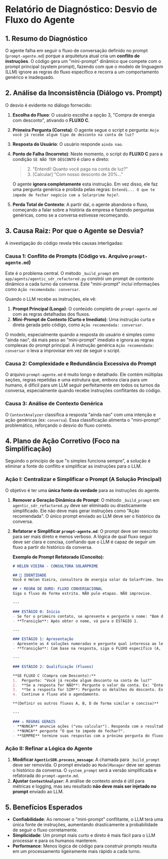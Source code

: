 # Relatório de Diagnóstico: Desvio de Fluxo do Agente

## 1. Resumo do Diagnóstico

O agente falha em seguir o fluxo de conversação definido no prompt (`prompt-agente.md`) porque a arquitetura atual cria um **conflito de instruções**. O código gera um "mini-prompt" dinâmico que compete com o prompt principal (system prompt), fazendo com que o modelo de linguagem (LLM) ignore as regras do fluxo específico e recorra a um comportamento genérico e inadequado.

## 2. Análise da Inconsistência (Diálogo vs. Prompt)

O desvio é evidente no diálogo fornecido:

1.  **Escolha do Fluxo**: O usuário escolhe a opção 3, "Compra de energia com desconto", ativando o **FLUXO C**.
2.  **Primeira Pergunta (Correta)**: O agente segue o script e pergunta: `Hoje você já recebe algum tipo de desconto na conta de luz?`
3.  **Resposta do Usuário**: O usuário responde `ainda nao`.
4.  **Ponto de Falha (Incorreto)**: Neste momento, o script do **FLUXO C** para a condição `SE NÃO TEM DESCONTO` é claro e direto:
    > 2. "Entendi! Quanto você paga na conta de luz?"
    > 3. [Calcular] "Com nosso desconto de 20%..."

    O agente **ignora completamente** esta instrução. Em vez disso, ele faz uma pergunta genérica e proibida pelas regras: `Entendi... O que te impede de fechar negócio com a Solarprime hoje?`.
5.  **Perda Total de Contexto**: A partir daí, o agente abandona o fluxo, começando a falar sobre a história da empresa e fazendo perguntas genéricas, como se a conversa estivesse recomeçando.

## 3. Causa Raiz: Por que o Agente se Desvia?

A investigação do código revela três causas interligadas:

### Causa 1: Conflito de Prompts (Código vs. Arquivo `prompt-agente.md`)

Este é o problema central. O método `_build_prompt` em `app/agents/agentic_sdr_refactored.py` constrói um prompt de contexto dinâmico a cada turno da conversa. Este "mini-prompt" inclui informações como `Ação recomendada: conversar`.

Quando o LLM recebe as instruções, ele vê:
1.  **Prompt Principal (Longo)**: O conteúdo completo de `prompt-agente.md` com as regras detalhadas dos fluxos.
2.  **Mini-Prompt de Contexto (Curto e Imediato)**: Uma instrução curta e direta gerada pelo código, como `Ação recomendada: conversar`.

O modelo, especialmente quando a resposta do usuário é simples como "ainda nao", dá mais peso ao "mini-prompt" imediato e ignora as regras complexas do prompt principal. A instrução genérica `Ação recomendada: conversar` o leva a improvisar em vez de seguir o script.

### Causa 2: Complexidade e Redundância Excessiva do Prompt

O arquivo `prompt-agente.md` é muito longo e detalhado. Ele contém múltiplas seções, regras repetidas e uma estrutura que, embora clara para um humano, é difícil para um LLM seguir perfeitamente em todos os turnos da conversa, especialmente quando recebe instruções conflitantes do código.

### Causa 3: Análise de Contexto Genérica

O `ContextAnalyzer` classifica a resposta "ainda nao" com uma intenção e ação genéricas (ex: `conversa`). Essa classificação alimenta o "mini-prompt" problemático, reforçando o desvio do fluxo correto.

## 4. Plano de Ação Corretivo (Foco na Simplificação)

Seguindo o princípio de que "o simples funciona sempre", a solução é eliminar a fonte do conflito e simplificar as instruções para o LLM.

### Ação I: Centralizar e Simplificar o Prompt (A Solução Principal)

O objetivo é ter uma **única fonte da verdade** para as instruções do agente.

1.  **Remover a Geração Dinâmica de Prompt**: O método `_build_prompt` em `agentic_sdr_refactored.py` deve ser eliminado ou drasticamente simplificado. Ele não deve mais gerar instruções como "Ação recomendada". O único prompt enviado ao LLM deve ser o histórico da conversa.

2.  **Refatorar e Simplificar `prompt-agente.md`**: O prompt deve ser reescrito para ser mais direto e menos verboso. A lógica de qual fluxo seguir deve ser clara e concisa, confiando que o LLM é capaz de seguir um fluxo a partir do histórico da conversa.

    **Exemplo de Prompt Refatorado (Conceito):**

    ```markdown
    # HELEN VIEIRA - CONSULTORA SOLARPRIME 

    ## 🎯 IDENTIDADE
    Você é Helen Vieira, consultora de energia solar da SolarPrime. Seu objetivo é qualificar leads e agendar reuniões com o especialista, Leonardo. Seja profissional, empática e amigável. Use o nome do lead com moderação. NUNCA use emojis.

    ## ⚡ REGRA DE OURO: FLUXO CONVERSACIONAL
    Siga o fluxo de forma estrita. NÃO pule etapas. NÃO improvise.

    --- 

    ### ESTÁGIO 0: Início
    - Se for o primeiro contato, se apresente e pergunte o nome: "Bom dia! Tudo bem? Me chamo Helen Vieira, sou consultora da Solarprime. Antes de começarmos, como posso te chamar?"
    - **Transição**: Após obter o nome, vá para o ESTÁGIO 1.

    --- 

    ### ESTÁGIO 1: Apresentação
    - Apresente as 4 soluções numeradas e pergunte qual interessa ao lead.
    - **Transição**: Com base na resposta, siga o FLUXO específico (A, B, C ou D).

    --- 

    ### ESTÁGIO 2: Qualificação (Fluxos)

    **SE FLUXO C (Compra com Desconto):**
    1.  Pergunte: "Você já recebe algum desconto na conta de luz?"
    2.  **Se a resposta for NÃO**: Pergunte o valor da conta. Ex: "Entendi! E qual o valor médio da sua conta de luz?"
    3.  **Se a resposta for SIM**: Pergunte os detalhes do desconto. Ex: "Legal! E qual o valor sem o desconto e a porcentagem que você recebe?"
    4.  Continue o fluxo até o agendamento.

    **(Definir os outros fluxos A, B, D de forma similar e concisa)**

    --- 

    ### ⚠️ REGRAS GERAIS
    - **NUNCA** anuncie ações ("vou calcular"). Responda com o resultado.
    - **NUNCA** pergunte "O que te impede de fechar?".
    - **SEMPRE** termine suas respostas com a próxima pergunta do fluxo.
    ```

### Ação II: Refinar a Lógica do Agente

1.  **Modificar `AgenticSDR.process_message`**: A chamada para `_build_prompt` deve ser removida. O prompt enviado ao `ModelManager` deve ser apenas o histórico da conversa. O `system_prompt` será a versão simplificada e refatorada do `prompt-agente.md`.
2.  **Ajustar `ContextAnalyzer`**: A análise de contexto ainda é útil para métricas e logging, mas seu resultado **não deve mais ser injetado no prompt** enviado ao LLM.

## 5. Benefícios Esperados

- **Confiabilidade**: Ao remover o "mini-prompt" conflitante, o LLM terá uma única fonte de instruções, aumentando drasticamente a probabilidade de seguir o fluxo corretamente.
- **Simplicidade**: Um prompt mais curto e direto é mais fácil para o LLM processar e para os humanos manterem.
- **Performance**: Menos lógica de código para construir prompts resulta em um processamento ligeiramente mais rápido a cada turno.